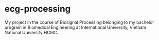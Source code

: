# ecg-processing
My project in the course of Biosignal Processing belonging to my bachelor program in Biomedical Engineering at International University, Vietnam National University HCMC.
